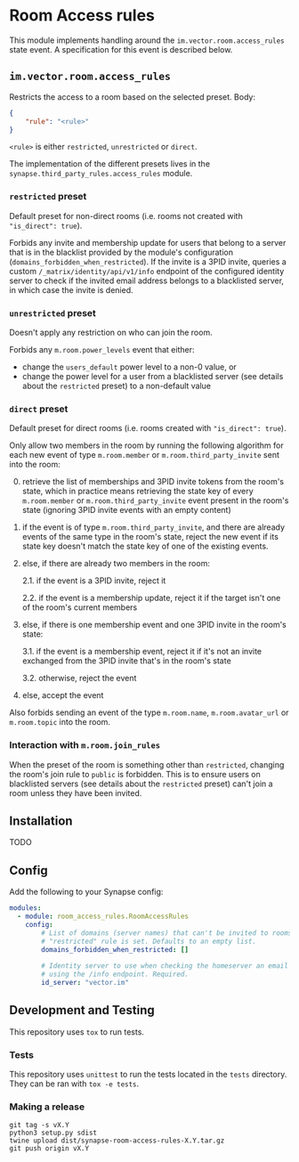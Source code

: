# Room Access rules

This module implements handling around the `im.vector.room.access_rules` state event. A specification for this event is described below.

## `im.vector.room.access_rules`

Restricts the access to a room based on the selected preset. Body:

```json
{
    "rule": "<rule>"
}
```

`<rule>` is either `restricted`, `unrestricted` or `direct`.

The implementation of the different presets lives in the
`synapse.third_party_rules.access_rules` module.

### `restricted` preset

Default preset for non-direct rooms (i.e. rooms not created with `"is_direct": true`).

Forbids any invite and membership update for users that belong to a server
that is in the blacklist provided by the module's configuration
(`domains_forbidden_when_restricted`). If the invite is a 3PID invite, queries
a custom `/_matrix/identity/api/v1/info` endpoint of the configured identity server to check if the invited email
address belongs to a blacklisted server, in which case the invite is denied.

### `unrestricted` preset

Doesn't apply any restriction on who can join the room.

Forbids any `m.room.power_levels` event that either:

* change the `users_default` power level to a non-0 value, or
* change the power level for a user from a blacklisted server (see details about the `restricted` preset) to a non-default value

### `direct` preset

Default preset for direct rooms (i.e. rooms created with `"is_direct": true`).

Only allow two members in the room by running the following algorithm for
each new event of type `m.room.member` or `m.room.third_party_invite` sent
into the room:

0. retrieve the list of memberships and 3PID invite tokens from the room's state, which in practice means retrieving the state key of every `m.room.member` or `m.room.third_party_invite` event present in the room's state (ignoring 3PID invite events with an empty content)

1. if the event is of type `m.room.third_party_invite`, and there are already events of the same type in the room's state, reject the new event if its state key doesn't match the state key of one of the existing events.

2. else, if there are already two members in the room:

    2.1. if the event is a 3PID invite, reject it

    2.2. if the event is a membership update, reject it if the target isn't one of the room's current members

3. else, if there is one membership event and one 3PID invite in the room's state:

    3.1. if the event is a membership event, reject it if it's not an invite exchanged from the 3PID invite that's in the room's state

    3.2. otherwise, reject the event

4. else, accept the event

Also forbids sending an event of the type `m.room.name`, `m.room.avatar_url`
or `m.room.topic` into the room.

### Interaction with `m.room.join_rules`

When the preset of the room is something other than `restricted`, changing the
room's join rule to `public` is forbidden. This is to ensure
users on blacklisted servers (see details about the `restricted` preset) can't
join a room unless they have been invited.

## Installation

TODO

## Config

Add the following to your Synapse config:

```yaml
modules:
  - module: room_access_rules.RoomAccessRules
    config:
        # List of domains (server names) that can't be invited to rooms if the
        # "restricted" rule is set. Defaults to an empty list.
        domains_forbidden_when_restricted: []
    
        # Identity server to use when checking the homeserver an email address belongs to
        # using the /info endpoint. Required.
        id_server: "vector.im"
```

## Development and Testing

This repository uses `tox` to run tests.

### Tests

This repository uses `unittest` to run the tests located in the `tests`
directory. They can be ran with `tox -e tests`.

### Making a release

```
git tag -s vX.Y
python3 setup.py sdist
twine upload dist/synapse-room-access-rules-X.Y.tar.gz
git push origin vX.Y
```